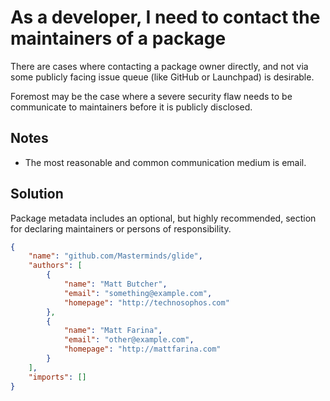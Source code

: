 # As a developer, I need to contact the maintainers of a package

There are cases where contacting a package owner directly, and not via
some publicly facing issue queue (like GitHub or Launchpad) is
desirable.

Foremost may be the case where a severe security flaw needs to be
communicate to maintainers before it is publicly disclosed.

## Notes
- The most reasonable and common communication medium is email.


## Solution
Package metadata includes an optional, but highly recommended, section
for declaring maintainers or persons of responsibility.

```json
{
    "name": "github.com/Masterminds/glide",
    "authors": [
        {
            "name": "Matt Butcher",
            "email": "something@example.com",
            "homepage": "http://technosophos.com"
        },
        {
            "name": "Matt Farina",
            "email": "other@example.com",
            "homepage": "http://mattfarina.com"
        }
    ],
    "imports": []
}
```
